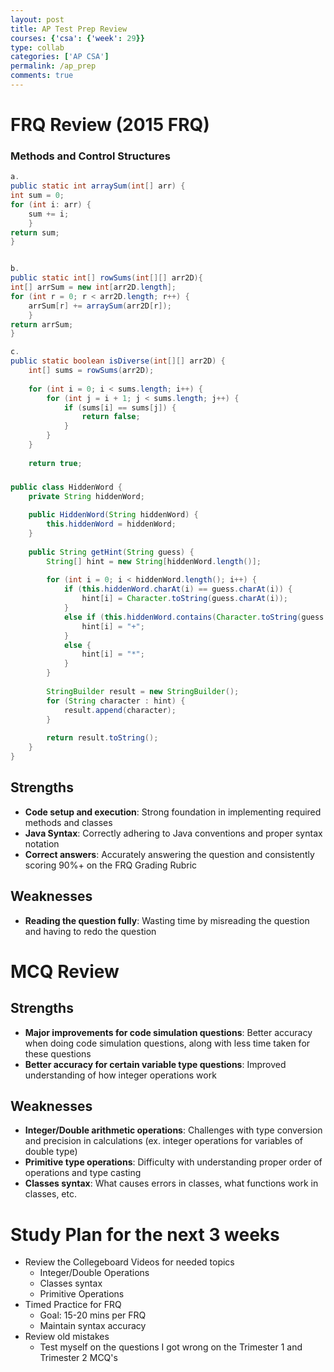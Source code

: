 ```yaml
---
layout: post
title: AP Test Prep Review
courses: {'csa': {'week': 29}}
type: collab
categories: ['AP CSA']
permalink: /ap_prep
comments: true
---
```


# FRQ Review (2015 FRQ)

### Methods and Control Structures
```java
a. 
public static int arraySum(int[] arr) {
int sum = 0;
for (int i: arr) {
	sum += i;
	}
return sum;
}


b. 
public static int[] rowSums(int[][] arr2D){
int[] arrSum = new int[arr2D.length];
for (int r = 0; r < arr2D.length; r++) {
	arrSum[r] += arraySum(arr2D[r]);
    }
return arrSum;
}

c. 
public static boolean isDiverse(int[][] arr2D) {
    int[] sums = rowSums(arr2D);
    
    for (int i = 0; i < sums.length; i++) {
        for (int j = i + 1; j < sums.length; j++) {
            if (sums[i] == sums[j]) {
                return false;
            }
        }
    }
    
    return true;
```


### 
```java
public class HiddenWord {
    private String hiddenWord;
    
    public HiddenWord(String hiddenWord) {
        this.hiddenWord = hiddenWord;
    }
    
    public String getHint(String guess) {
        String[] hint = new String[hiddenWord.length()];
        
        for (int i = 0; i < hiddenWord.length(); i++) {
            if (this.hiddenWord.charAt(i) == guess.charAt(i)) {
                hint[i] = Character.toString(guess.charAt(i));
            }
            else if (this.hiddenWord.contains(Character.toString(guess.charAt(i)))) {
                hint[i] = "+";
            }
            else {
                hint[i] = "*";
            }
        }
        
        StringBuilder result = new StringBuilder();
        for (String character : hint) {
            result.append(character);
        }
        
        return result.toString();
    }
}
```

## Strengths
- **Code setup and execution**: Strong foundation in implementing required methods and classes
- **Java Syntax**: Correctly adhering to Java conventions and proper syntax notation
- **Correct answers**: Accurately answering the question and consistently scoring 90%+ on the FRQ Grading Rubric

## Weaknesses
- **Reading the question fully**: Wasting time by misreading the question and having to redo the question

# MCQ Review

## Strengths
- **Major improvements for code simulation questions**: Better accuracy when doing code simulation questions, along with less time taken for these questions
- **Better accuracy for certain variable type questions**: Improved understanding of how integer operations work

## Weaknesses
- **Integer/Double arithmetic operations**: Challenges with type conversion and precision in calculations (ex. integer operations for variables of double type)
- **Primitive type operations**: Difficulty with understanding proper order of operations and type casting
- **Classes syntax**: What causes errors in classes, what functions work in classes, etc.

# Study Plan for the next 3 weeks
 - Review the Collegeboard Videos for needed topics
   - Integer/Double Operations
   - Classes syntax
   - Primitive Operations
 - Timed Practice for FRQ
   - Goal: 15-20 mins per FRQ
   - Maintain syntax accuracy
 - Review old mistakes
   - Test myself on the questions I got wrong on the Trimester 1 and Trimester 2 MCQ's